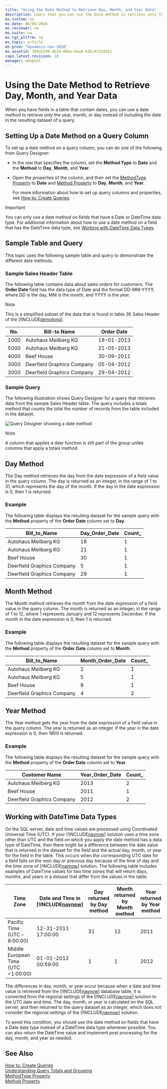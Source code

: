 ```yaml
---
title: "Using the Date Method to Retrieve Day, Month, and Year Data"
description: Learn that you can use the Date method to retrieve only the year, month, or day instead of including the date in the resulting dataset of a query.
ms.custom: na
ms.date: 06/05/2016
ms.reviewer: na
ms.suite: na
ms.tgt_pltfrm: na
ms.topic: article
ms.prod: "dynamics-nav-2018"
ms.assetid: 389a5299-4b33-46ba-baa6-62bc4332d261
caps.latest.revision: 18
manager: edupont
---
```

# Using the Date Method to Retrieve Day, Month, and Year Data
When you have fields in a table that contain dates, you can use a date method to retrieve only the year, month, or day instead of including the date in the resulting dataset of a query.  
  
## Setting Up a Date Method on a Query Column  
 To set up a date method on a query column, you can do one of the following from Query Designer:  
  
- In the row that specifies the column, set the **Method Type** to **Date** and the **Method** to **Day**, **Month**, and **Year**.  
  
- Open the properties of the column, and then set the [MethodType Property](MethodType-Property.md) to **Date** and [Method Property](Method-Property.md) to **Day**, **Month**, and **Year**.  
  
  For more information about how to set up query columns and properties, see [How to: Create Queries](How-to--Create-Queries.md).  
  
> [!IMPORTANT]  
>  You can only use a date method on fields that have a Date or DateTime data type. For additional information about how to use a date method on a field that has the DateTime data type, see [Working with DateTime Data Types](Using-the-Date-Method-to-Retrieve-Day--Month--and-Year-Data.md#DateTime).  
  
## Sample Table and Query  
 This topic uses the following sample table and query to demonstrate the different date methods.  
  
### Sample Sales Header Table  
 The following table contains data about sales orders for customers. The **Order Date** field has the data type of Date and the format DD-MM-YYYY, where DD is the day, MM is the month, and YYYY is the year.  
  
> [!NOTE]  
>  This is a simplified subset of the data that is found in table 36 Sales Header of the [!INCLUDE[demolong](includes/demolong_md.md)].  
  
|No.|Bill-to Name|Order Date|  
|---------|-------------------|----------------|  
|1000|Autohaus Meilberg KG|18-01-2013|  
|5000|Autohaus Meilberg KG|21-05-2013|  
|4000|Beef House|30-09-2011|  
|3000|Deerfield Graphics Company|05-04-2012|  
|3000|Deerfield Graphics Company|29-04-2012|  
  
### Sample Query  
 The following illustration shows Query Designer for a query that retrieves data from the sample Sales Header table. The query includes a totals method that counts the total the number of records from the table included in the dataset.  
  
 ![Query Designer showing a date method](media/NAV_Query_DateMethod_Example_QueryDesigner.png "NAV\_Query\_DateMethod\_Example\_QueryDesigner")  
  
> [!NOTE]  
>  A column that applies a date function is still part of the group unlike columns that apply a totals method.  
  
## Day Method  
 The Day method retrieves the day from the date expression of a field value in the query column. The day is returned as an integer, in the range of 1 to 31, which represents the day of the month. If the day in the date expression is 0, then 1 is returned.  
  
### Example  
 The following table displays the resulting dataset for the sample query with the **Method** property of the **Order Date** column set to **Day**.  
  
|Bill\_to\_Name|Day\_Order\_Date|Count\_|  
|--------------------|----------------------|-------------|  
|Autohaus Meilberg KG|18|1|  
|Autohaus Meilberg KG|21|1|  
|Beef House|30|1|  
|Deerfield Graphics Company|5|1|  
|Deerfield Graphics Company|29|1|  
  
## Month Method  
 The Month method retrieves the month from the date expression of a field value in the query column. The month is returned as an integer, in the range of 1 to 12, where 1 represents January and 12 represents December. If the month in the date expression is 0, then 1 is returned.  
  
### Example  
 The following table displays the resulting dataset for the sample query with the **Method** property of the **Order Date** column set to **Month**.  
  
|Bill\_to\_Name|Month\_Order\_Date|Count\_|  
|--------------------|------------------------|-------------|  
|Autohaus Meilberg KG|1|1|  
|Autohaus Meilberg KG|5|1|  
|Beef House|9|1|  
|Deerfield Graphics Company|4|2|  
  
## Year Method  
 The Year method gets the year from the date expression of a field value in the query column. The year is returned as an integer. If the year in the date expression is 0, then 1900 is returned.  
  
### Example  
 The following table displays the resulting dataset for the sample query with the **Method** property of the **Order Date** column set to **Year**.  
  
|Customer Name|Year\_Order\_Date|Count\_|  
|-------------------|-----------------------|-------------|  
|Autohaus Meilberg KG|2013|2|  
|Beef House|2011|1|  
|Deerfield Graphics Company|2012|2|  
  
##  <a name="DateTime"></a> Working with DateTime Data Types  
 On the SQL server, date and time values are processed using Coordinated Universal Time \(UTC\). If your [!INCLUDE[navnow](includes/navnow_md.md)] solution uses a time zone other than UTC and the field on which you apply the date method has a data type of DateTime, then there might be a difference between the date value that is returned in the dataset for the field and the actual day, month, or year for the field in the table. This occurs when the corresponding UTC date for a field falls on the next day or previous day because of the time of day and the time zone of [!INCLUDE[navnow](includes/navnow_md.md)] solution. The following table includes examples of DateTime values for two time zones that will return days, months, and years in a dataset that differ from the values in the table.  
  
|Time Zone|Date and Time in [!INCLUDE[navnow](includes/navnow_md.md)]|Day returned by Day method|Month returned by Month method|Year returned by Year method|  
|---------------|-------------------------------------------|--------------------------------|------------------------------------|----------------------------------|  
|Pacific Time \(UTC –8:00:00\)|12-31-2011 17:00:00|31|12|2011|  
|Middle European Time \(UTC +1:00:00\)|01-01-2012 00:59:00|1|1|2012|  
  
 The differences in day, month, or year occur because when a date and time value is retrieved from the [!INCLUDE[navnow](includes/navnow_md.md)] database table, it is converted from the regional settings of the [!INCLUDE[navnow](includes/navnow_md.md)] solution to the UTC date and time. The day, month, or year is calculated on the SQL server, and then returned to the query dataset as an integer, which does not consider the regional settings of the [!INCLUDE[navnow](includes/navnow_md.md)] solution.  
  
 To avoid this condition, you should use the date method on fields that have a Date data type instead of a DateTime data type whenever possible. You can also return the DateTime value and implement post processing for the day, month, and year as needed.  
  
## See Also  
 [How to: Create Queries](How-to--Create-Queries.md)   
 [Understanding Query Totals and Grouping](Understanding-Query-Totals-and-Grouping.md)   
 [MethodType Property](MethodType-Property.md)   
 [Method Property](Method-Property.md)